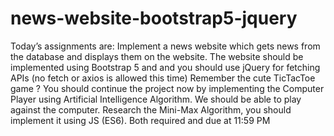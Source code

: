 # news-website-bootstrap5-jquery
Today’s assignments are: Implement a news website which gets news from the database and displays them on the website. The website should be implemented using Bootstrap 5 and and you should use jQuery for fetching APIs (no fetch or axios is allowed this time) Remember the cute TicTacToe game ? You should continue the project now by implementing the Computer Player using Artificial Intelligence Algorithm. We should be able to play against the computer. Research the Mini-Max Algorithm, you should implement it using JS (ES6). Both required and due at 11:59 PM
